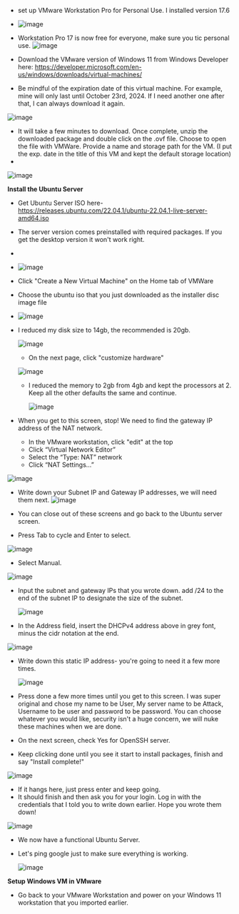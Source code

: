 - set up VMware Workstation Pro for Personal Use. I installed version 17.6
- ![image](https://github.com/user-attachments/assets/133ecdf0-391c-4996-934e-4c876eb6ab1b)

- Workstation Pro 17 is now free for everyone, make sure you tic personal use. 
![image](https://github.com/user-attachments/assets/055b052e-f4fe-4509-b301-bd1572ff20f6)

- Download the VMware version of Windows 11 from Windows Developer here: https://developer.microsoft.com/en-us/windows/downloads/virtual-machines/
- Be mindful of the expiration date of this virtual machine. For example, mine will only last until October 23rd, 2024. If I need another one after that, I can always download it again. 

![image](https://github.com/user-attachments/assets/24c9ab19-05e3-42a6-afbb-2ca2e8ece62d)

- It will take a few minutes to download. Once complete, unzip the downloaded package and double click on the .ovf file. Choose to open the file with VMWare. Provide a name and storage path for the VM. (I put the exp. date in the title of this VM and kept the default storage location)
- 
![image](https://github.com/user-attachments/assets/bb92cf64-f1ec-4662-8c39-100d622272c1)

<b> Install the Ubuntu Server </b>
- Get Ubuntu Server ISO here-  https://releases.ubuntu.com/22.04.1/ubuntu-22.04.1-live-server-amd64.iso
- The server version comes preinstalled with required packages. If you get the desktop version it won't work right.
- 
- ![image](https://github.com/user-attachments/assets/7a02a7cf-96aa-4197-8f44-a315c4f0d04d)

- Click "Create a New Virtual Machine" on the Home tab of VMWare
- Choose the ubuntu iso that you just downloaded as the installer disc image file
- ![image](https://github.com/user-attachments/assets/340ceda6-7059-427b-a315-67f6f4cc9cc3)

- I reduced my disk size to 14gb, the recommended is 20gb.

  ![image](https://github.com/user-attachments/assets/725e3e50-6a76-4d51-a0c6-9fe76bf44888)

  - On the next page, click "customize hardware"

  ![image](https://github.com/user-attachments/assets/3f25bf3c-0005-4565-88e2-582d831b60ce)

  - I reduced the memory to 2gb from 4gb and kept the processors at 2. Keep all the other defaults the same and continue. 
 
    ![image](https://github.com/user-attachments/assets/5329fc5a-fd06-4d26-9b49-5bb752e28e8e)

- When you get to this screen, stop! We need to find the gateway IP address of the NAT network.
  - In the VMware workstation, click "edit" at the top
  - Click “Virtual Network Editor”
  - Select the “Type: NAT” network
  - Click “NAT Settings…”

 ![image](https://github.com/user-attachments/assets/48420ff5-08a1-4434-a863-7fdd4dbf82d5)

- Write down your Subnet IP and Gateway IP addresses, we will need them next. 
![image](https://github.com/user-attachments/assets/0aa2757c-37d2-4dfc-aba4-c52848bc8e38)

- You can close out of these screens and go back to the Ubuntu server screen.
- Press Tab to cycle and Enter to select.
  
![image](https://github.com/user-attachments/assets/89f5a885-0f08-478f-aed0-86e9109ec5f3)

- Select Manual.
  
![image](https://github.com/user-attachments/assets/2996a6e7-0fb9-4f65-abc6-04ccfe5db4d3)

- Input the subnet and gateway IPs that you wrote down. add /24 to the end of the subnet IP to designate the size of the subnet.

  ![image](https://github.com/user-attachments/assets/6988179f-2749-431f-8bdf-721827823ca9)

- In the Address field, insert the DHCPv4 address above in grey font, minus the cidr notation at the end. 

![image](https://github.com/user-attachments/assets/77fd3ad4-1ddb-4ad0-ad9f-bfbb6c2b533c)

- Write down this static IP address- you're going to need it a few more times.

  ![image](https://github.com/user-attachments/assets/498c699f-b67c-4802-bd46-fb780bdbd114)

- Press done a few more times until you get to this screen. I was super original and chose my name to be User, My server name to be Attack, Username to be user and password to be password. You can choose whatever you would like, security isn't a huge concern, we will nuke these machines when we are done.
- On the next screen, check Yes for OpenSSH server.
- Keep clicking done until you see it start to install packages, finish and say "Install complete!" 

![image](https://github.com/user-attachments/assets/7031453c-a3c8-4ea8-9c5c-634d2b0fdc59)

- If it hangs here, just press enter and keep going.
- It should finish and then ask you for your <server name> login. Log in with the credentials that I told you to write down earlier. Hope you wrote them down!

![image](https://github.com/user-attachments/assets/7d030113-ff93-4e44-9777-3e1434a1fbdb)

- We now have a functional Ubuntu Server.

- Let's ping google just to make sure everything is working.

  ![image](https://github.com/user-attachments/assets/c05c305e-6cad-45f6-a6bd-5acd084842ca)



<b> Setup Windows VM in VMware </b>

- Go back to your VMware Workstation and power on your Windows 11 workstation that you imported earlier.

  































